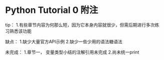 # Python Tutorial 0 附注


tip：
1.有些章节内容为何那么短，因为它本身内容就很少，但需后期进行多次练习熟悉该功能

缺点：
1.缺少大量官方API示例
2.缺少一些少用的语法糖语法









未完成：
1.章节一， 变量类型小结的注解引用未完成
2.尚未统一print
